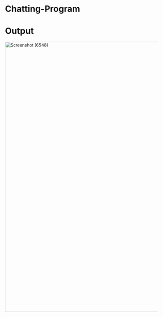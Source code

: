 # Chatting-Program

# Output

<img width="893" alt="Screenshot (6548)" src="https://user-images.githubusercontent.com/109135389/180620222-58211c63-8b7b-4d21-b618-44997fbad7c3.png">

